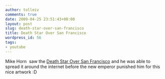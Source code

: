 ```yaml
---
author: tolleiv
comments: true
date: 2009-04-25 23:51:43+00:00
layout: post
slug: death-star-over-san-francisco
title: Death Star Over San Francisco
wordpress_id: 56
tags:
- youtube
---
```


Mike Horn  saw the [Death Star Over San Francisco](http://sfist.com/2009/04/25/death_star_over_san_francisco.php) and he was able to spread it around the internet before the new emperor punished him for this nice artwork :D
